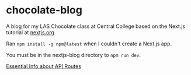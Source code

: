 # chocolate-blog
 A blog for my LAS Chocolate class at Central College based on the Next.js tutorial at [nextjs.org](https://nextjs.org/learn/basics/create-nextjs-app)

Ran `npm install -g npm@latest` when I couldn't create a Next.js app.

You must be in the nextjs-blog directory to `npm run dev`.

[Essential Info about API Routes](https://nextjs.org/learn/basics/api-routes/api-routes-details)